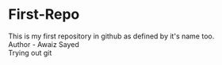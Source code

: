 # First-Repo

This is my first repository in github as defined by it's name too.
<br>
Author - Awaiz Sayed
<br>
Trying out git

